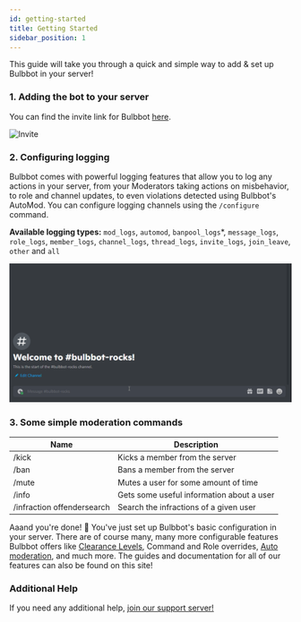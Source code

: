 ```yaml
---
id: getting-started
title: Getting Started
sidebar_position: 1
---
```


This guide will take you through a quick and simple way to add & set up Bulbbot in your server!

### 1. Adding the bot to your server

You can find the invite link for Bulbbot [here](https://bulbbot.rocks/invite).

![Invite](./assets/Introduction/Invite.gif)



### 2. Configuring logging

Bulbbot comes with powerful logging features that allow you to log any actions in your server, from your Moderators taking actions on misbehavior, to role and channel updates, to even violations detected using Bulbbot's AutoMod. You can configure logging channels using the `/configure` command.

**Available logging types:** `mod_logs`, `automod`, `banpool_logs`*, `message_logs`, `role_logs`, `member_logs`, `channel_logs`, `thread_logs`, `invite_logs`, `join_leave`, `other` and `all`

![Logging](./assets/Introduction/Setup_Logging.gif)

### 3. Some simple moderation commands
| Name                       | Description                               |
|----------------------------|-------------------------------------------|
| /kick                      | Kicks a member from the server            |
| /ban                       | Bans a member from the server             |
| /mute                      | Mutes a user for some amount of time      |
| /info                      | Gets some useful information about a user |
| /infraction offendersearch | Search the infractions of a given user    |


Aaand you're done! :tada: You've just set up Bulbbot's basic configuration in your server. There are of course many, many more configurable features Bulbbot offers like [Clearance Levels](./configuration/clearance.md), Command and Role overrides, [Auto moderation](./configuration/automod.md), and much more. The guides and documentation for all of our features can also be found on this site!

### Additional Help
If you need any additional help, [join our support server!](https://bulbbot.rocks/discord)
